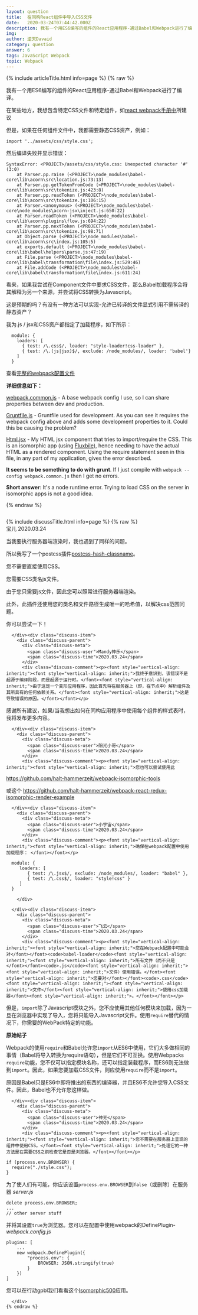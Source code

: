 ```yaml
---
layout: question
title:  在同构React组件中导入CSS文件
date:   2020-03-24T07:44:42.000Z
description: 我有一个用ES6编写的组件的React应用程序-通过Babel和Webpack进行了编译。在某些地方，我想包含特定CSS文件和特定组件，如react ...
img: 
author: 逆天Davaid
category: question
answer: 6
tags: JavaScript Webpack
topic: Webpack
---
```

<div class="article-root">
  <div class="article">
    {% include articleTitle.html info=page %}
    {% raw %}
    <div class="article-content"><p><font style="vertical-align: inherit;"><font style="vertical-align: inherit;">我有一个用ES6编写的组件的React应用程序-通过Babel和Webpack进行了编译。</font></font></p>

<p><font style="vertical-align: inherit;"><font style="vertical-align: inherit;">在某些地方，我想包含特定CSS文件和特定组件，如</font><a href="https://christianalfoni.github.io/react-webpack-cookbook/Loading-CSS.html"><font style="vertical-align: inherit;">react webpack手册中</font></a><font style="vertical-align: inherit;">所建议</font></font><a href="https://christianalfoni.github.io/react-webpack-cookbook/Loading-CSS.html"><font style="vertical-align: inherit;"></font></a></p>

<p><font style="vertical-align: inherit;"><font style="vertical-align: inherit;">但是，如果在任何组件文件中，我都需要静态CSS资产，例如：</font></font></p>

<p><code>import '../assets/css/style.css';</code></p>

<p><font style="vertical-align: inherit;"><font style="vertical-align: inherit;">然后编译失败并显示错误：</font></font></p>

<pre><code>SyntaxError: &lt;PROJECT&gt;/assets/css/style.css: Unexpected character '#' (3:0)<font></font>
    at Parser.pp.raise (&lt;PROJECT&gt;\node_modules\babel-core\lib\acorn\src\location.js:73:13)<font></font>
    at Parser.pp.getTokenFromCode (&lt;PROJECT&gt;\node_modules\babel-core\lib\acorn\src\tokenize.js:423:8)<font></font>
    at Parser.pp.readToken (&lt;PROJECT&gt;\node_modules\babel-core\lib\acorn\src\tokenize.js:106:15)<font></font>
    at Parser.&lt;anonymous&gt; (&lt;PROJECT&gt;\node_modules\babel-core\node_modules\acorn-jsx\inject.js:650:22)<font></font>
    at Parser.readToken (&lt;PROJECT&gt;\node_modules\babel-core\lib\acorn\plugins\flow.js:694:22)<font></font>
    at Parser.pp.nextToken (&lt;PROJECT&gt;\node_modules\babel-core\lib\acorn\src\tokenize.js:98:71)<font></font>
    at Object.parse (&lt;PROJECT&gt;\node_modules\babel-core\lib\acorn\src\index.js:105:5)<font></font>
    at exports.default (&lt;PROJECT&gt;\node_modules\babel-core\lib\babel\helpers\parse.js:47:19)<font></font>
    at File.parse (&lt;PROJECT&gt;\node_modules\babel-core\lib\babel\transformation\file\index.js:529:46)<font></font>
    at File.addCode (&lt;PROJECT&gt;\node_modules\babel-core\lib\babel\transformation\file\index.js:611:24)<font></font>
</code></pre>

<p><font style="vertical-align: inherit;"><font style="vertical-align: inherit;">看来，如果我尝试在Component文件中要求CSS文件，那么Babel加载程序会将其解释为另一个来源，并尝试将CS​​S转换为Javascript。</font></font></p>

<p><font style="vertical-align: inherit;"><font style="vertical-align: inherit;">这是预期的吗？</font><font style="vertical-align: inherit;">有没有一种方法可以实现-允许已转译的文件显式引用不需转译的静态资产？</font></font></p>

<p><font style="vertical-align: inherit;"><font style="vertical-align: inherit;">我为.js / jsx和CSS资产都指定了加载程序，如下所示：</font></font></p>

<pre><code>  module: {<font></font>
    loaders: [<font></font>
      { test: /\.css$/, loader: "style-loader!css-loader" },<font></font>
      { test: /\.(js|jsx)$/, exclude: /node_modules/, loader: 'babel'}<font></font>
    ]<font></font>
  }<font></font>
</code></pre>

<p><font style="vertical-align: inherit;"><font style="vertical-align: inherit;">查看</font></font><a href="http://pastebin.com/UmhmB05S"><font style="vertical-align: inherit;"><font style="vertical-align: inherit;">完整的webpack配置文件</font></font></a></p>

<p><strong><font style="vertical-align: inherit;"><font style="vertical-align: inherit;">详细信息如下：</font></font></strong></p>

<p><a href="http://pastebin.com/UmhmB05S">webpack.common.js</a> - A base webpack config I use, so I can share properties between dev and production.</p>

<p><a href="http://pastebin.com/nZqtxaj6">Gruntfile.js</a> - Gruntfile used for development. As you can see it requires the webpack config above and adds some development properties to it. Could this be causing the problem?</p>

<p><a href="http://pastebin.com/Qem1muUr">Html.jsx</a> - My HTML jsx component that tries to import/require the CSS. This is an isomorphic app (using <a href="http://fluxible.io/">Fluxbile</a>), hence needing to have the actual HTML as a rendered component. Using the require statement seen in this file, in any part of my application, gives the error described. </p>

<p><strong>It seems to be something to do with grunt</strong>. If I just compile with <code>webpack --config webpack.common.js</code> then I get no errors. </p>

<p><strong>Short answer</strong>: It's a node runtime error. Trying to load CSS on the server in isomorphic apps is not a good idea. </p></div>
    {% endraw %}
  </div>
  <p style="height: 0;width:0;overflow: hidden;"> 第3462篇《在同构React组件中导入CSS文件》来自Winter(https://github.com/aiyld/aiyld.github.io)的站点</p>
  <div class="discuss-wrapper">
    {% include discussTitle.html info=page %}
    {% raw %}
    <div class="discuss-item">
        <div class="discuss-parent">
          <div class="discuss-meta">
            <span class="discuss-user">宝儿</span>
            <span class="discuss-time">2020.03.24</span>
          </div>
          <div class="discuss-comment"><p><font style="vertical-align: inherit;"><font style="vertical-align: inherit;">当我要执行服务器端渲染时，我也遇到了同样的问题。</font></font></p>

<p><font style="vertical-align: inherit;"><font style="vertical-align: inherit;">所以我写了一个postcss插件</font></font><a href="https://github.com/ctxhou/postcss-hash-classname" rel="nofollow"><font style="vertical-align: inherit;"><font style="vertical-align: inherit;">postcss-hash-classname</font></font></a><font style="vertical-align: inherit;"><font style="vertical-align: inherit;">。</font></font></p>

<p><font style="vertical-align: inherit;"><font style="vertical-align: inherit;">您不需要直接使用CSS。</font></font></p>

<p><font style="vertical-align: inherit;"><font style="vertical-align: inherit;">您需要CSS类名js文件。</font></font></p>

<p><font style="vertical-align: inherit;"><font style="vertical-align: inherit;">由于您只需要js文件，因此您可以照常进行服务器端渲染。</font></font></p>

<p><font style="vertical-align: inherit;"><font style="vertical-align: inherit;">此外，此插件还使用您的类名和文件路径生成唯一的哈希值，以解决css范围问题。</font></font></p>

<p><font style="vertical-align: inherit;"><font style="vertical-align: inherit;">你可以尝试一下！</font></font></p></div>
        </div>
        
      </div><div class="discuss-item">
        <div class="discuss-parent">
          <div class="discuss-meta">
            <span class="discuss-user">Mandy神乐</span>
            <span class="discuss-time">2020.03.24</span>
          </div>
          <div class="discuss-comment"><p><font style="vertical-align: inherit;"><font style="vertical-align: inherit;">我终于意识到，该错误不是起源于编译阶段，而是起源于运行时。</font><font style="vertical-align: inherit;">由于这是一个变形应用程序，因此首先将在服务器上（即，在节点中）解析组件及其所具有的任何依赖关系。</font><font style="vertical-align: inherit;">这是导致错误的原因。</font></font></p>

<p><font style="vertical-align: inherit;"><font style="vertical-align: inherit;">感谢所有建议，如果/当我想出如何在同构应用程序中使用每个组件的样式表时，我将发布更多内容。 </font></font></p></div>
        </div>
        
      </div><div class="discuss-item">
        <div class="discuss-parent">
          <div class="discuss-meta">
            <span class="discuss-user">阳光小哥</span>
            <span class="discuss-time">2020.03.24</span>
          </div>
          <div class="discuss-comment"><p><font style="vertical-align: inherit;"><font style="vertical-align: inherit;">您也可以尝试使用此
 </font></font><a href="https://github.com/halt-hammerzeit/webpack-isomorphic-tools" rel="noreferrer"><font style="vertical-align: inherit;"><font style="vertical-align: inherit;">https://github.com/halt-hammerzeit/webpack-isomorphic-tools</font></font></a></p>

<p><font style="vertical-align: inherit;"><font style="vertical-align: inherit;">或这个
 </font></font><a href="https://github.com/halt-hammerzeit/webpack-react-redux-isomorphic-render-example" rel="noreferrer"><font style="vertical-align: inherit;"><font style="vertical-align: inherit;">https://github.com/halt-hammerzeit/webpack-react-redux-isomorphic-render-example</font></font></a></p></div>
        </div>
        
      </div><div class="discuss-item">
        <div class="discuss-parent">
          <div class="discuss-meta">
            <span class="discuss-user">小宇宙</span>
            <span class="discuss-time">2020.03.24</span>
          </div>
          <div class="discuss-comment"><p><font style="vertical-align: inherit;"><font style="vertical-align: inherit;">确保在webpack配置中使用加载程序： </font></font></p>

<pre><code>  module: {<font></font>
     loaders: [<font></font>
        { test: /\.jsx$/, exclude: /node_modules/, loader: "babel" },<font></font>
        { test: /\.css$/, loader: "style!css" }<font></font>
     ]<font></font>
  }<font></font>
</code></pre></div>
        </div>
        
      </div><div class="discuss-item">
        <div class="discuss-parent">
          <div class="discuss-meta">
            <span class="discuss-user">飞云</span>
            <span class="discuss-time">2020.03.24</span>
          </div>
          <div class="discuss-comment"><p><font style="vertical-align: inherit;"><font style="vertical-align: inherit;">您在Webpack配置中可能会对</font></font><code>babel-loader</code><font style="vertical-align: inherit;"><font style="vertical-align: inherit;">所有文件（而不只是</font></font><code>.js</code><font style="vertical-align: inherit;"><font style="vertical-align: inherit;">文件）使用错误。</font><font style="vertical-align: inherit;">您要对</font></font><code>.css</code><font style="vertical-align: inherit;"><font style="vertical-align: inherit;">文件</font><font style="vertical-align: inherit;">使用css加载器</font><font style="vertical-align: inherit;">。</font></font></p>

<p><font style="vertical-align: inherit;"><font style="vertical-align: inherit;">但是，</font></font><code>import</code><font style="vertical-align: inherit;"><font style="vertical-align: inherit;">除了Javascript模块之外，</font><font style="vertical-align: inherit;">您不应使用</font><font style="vertical-align: inherit;">其他任何模块来加载，因为一旦在浏览器中实现了导入，您将只能导入Javascript文件。</font><font style="vertical-align: inherit;">使用</font></font><code>require</code><font style="vertical-align: inherit;"><font style="vertical-align: inherit;">替代的情况下，你需要的WebPack特定的功能。</font></font></p>

<p><strong><font style="vertical-align: inherit;"><font style="vertical-align: inherit;">原始帖子</font></font></strong></p>

<p><font style="vertical-align: inherit;"><font style="vertical-align: inherit;">Webpack的使用</font></font><code>require</code><font style="vertical-align: inherit;"><font style="vertical-align: inherit;">和Babel允许您</font></font><code>import</code><font style="vertical-align: inherit;"><font style="vertical-align: inherit;">从ES6中</font><font style="vertical-align: inherit;">使用</font><font style="vertical-align: inherit;">，它们大多做相同的事情（Babel将导入转换为require语句），但是它们不可互换。</font><font style="vertical-align: inherit;">使用Webpacks </font></font><code>require</code><font style="vertical-align: inherit;"><font style="vertical-align: inherit;">功能，您不仅可以指定模块名称，还可以指定装载程序，而ES6则无法做到</font></font><code>import</code><font style="vertical-align: inherit;"><font style="vertical-align: inherit;">。</font><font style="vertical-align: inherit;">因此，如果您要加载CSS文件，则应使用</font></font><code>require</code><font style="vertical-align: inherit;"><font style="vertical-align: inherit;">而不是</font></font><code>import</code><font style="vertical-align: inherit;"><font style="vertical-align: inherit;">。</font></font></p>

<p><font style="vertical-align: inherit;"><font style="vertical-align: inherit;">原因是Babel只是ES6中即将推出的东西的编译器，并且ES6不允许您导入CSS文件。</font><font style="vertical-align: inherit;">因此，Babel也不允许您这样做。</font></font></p></div>
        </div>
        
      </div><div class="discuss-item">
        <div class="discuss-parent">
          <div class="discuss-meta">
            <span class="discuss-user">神无</span>
            <span class="discuss-time">2020.03.24</span>
          </div>
          <div class="discuss-comment"><p><font style="vertical-align: inherit;"><font style="vertical-align: inherit;">您不需要在服务器上呈现的组件中使用CSS。</font><font style="vertical-align: inherit;">处理它的一种方法是在需要CSS之前检查它是否是浏览器。</font></font></p>

<pre><code>if (process.env.BROWSER) {<font></font>
  require("./style.css");<font></font>
}<font></font>
</code></pre>

<p><font style="vertical-align: inherit;"><font style="vertical-align: inherit;">为了使人们有可能，你应该设置</font></font><code>process.env.BROWSER</code><font style="vertical-align: inherit;"><font style="vertical-align: inherit;">到</font></font><code>false</code><font style="vertical-align: inherit;"><font style="vertical-align: inherit;">（或删除）在服务器
 </font></font><em><font style="vertical-align: inherit;"><font style="vertical-align: inherit;">server.js</font></font></em></p>

<pre><code>delete process.env.BROWSER;<font></font>
...<font></font>
// other server stuff<font></font>
</code></pre>

<p><font style="vertical-align: inherit;"><font style="vertical-align: inherit;">并将其设置</font></font><code>true</code><font style="vertical-align: inherit;"><font style="vertical-align: inherit;">为浏览器。</font><font style="vertical-align: inherit;">您可以在配置中使用webpack的DefinePlugin-
 </font></font><em><font style="vertical-align: inherit;"><font style="vertical-align: inherit;">webpack.config.js</font></font></em></p>

<pre><code>plugins: [<font></font>
    ...<font></font>
    new webpack.DefinePlugin({<font></font>
        "process.env": {<font></font>
            BROWSER: JSON.stringify(true)<font></font>
        }<font></font>
    })<font></font>
]<font></font>
</code></pre>

<p><font style="vertical-align: inherit;"><font style="vertical-align: inherit;">您可以在行动gpbl我们看看这个</font></font><a href="https://github.com/gpbl/isomorphic500/"><font style="vertical-align: inherit;"><font style="vertical-align: inherit;">Isomorphic500</font></font></a><font style="vertical-align: inherit;"><font style="vertical-align: inherit;">应用。</font></font></p></div>
        </div>
        
      </div>
    {% endraw %}
  </div>
<div>
